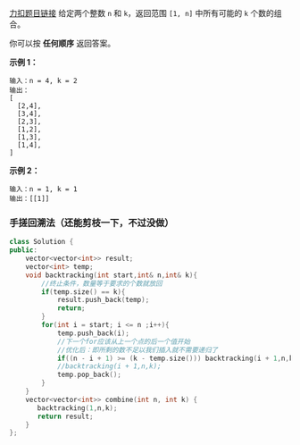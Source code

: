 [力扣题目链接](https://leetcode.cn/problems/combinations/)
给定两个整数 `n` 和 `k`，返回范围 `[1, n]` 中所有可能的 `k` 个数的组合。

你可以按 **任何顺序** 返回答案。

**示例 1：**
```
输入：n = 4, k = 2
输出：
[
  [2,4],
  [3,4],
  [2,3],
  [1,2],
  [1,3],
  [1,4],
]
```

**示例 2：**
```
输入：n = 1, k = 1
输出：[[1]]
```

### 手搓回溯法（还能剪枝一下，不过没做）
```c++
class Solution {
public:
    vector<vector<int>> result;
    vector<int> temp;
    void backtracking(int start,int& n,int& k){
        //终止条件，数量等于要求的个数就放回
        if(temp.size() == k){
            result.push_back(temp);
            return;
        }
        for(int i = start; i <= n ;i++){
            temp.push_back(i);
            //下一个for应该从上一个点的后一个值开始
            //优化后：即所剩的数不足以我们插入就不需要递归了
            if((n - i + 1) >= (k - temp.size())) backtracking(i + 1,n,k);
            //backtracking(i + 1,n,k);
            temp.pop_back();
        }
    }
    vector<vector<int>> combine(int n, int k) {
       backtracking(1,n,k);
       return result;
    }
};
```
